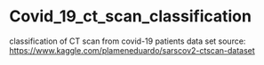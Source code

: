 # Covid_19_ct_scan_classification
classification of CT scan from covid-19 patients 
data set source: https://www.kaggle.com/plameneduardo/sarscov2-ctscan-dataset
